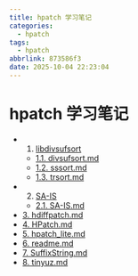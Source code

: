 ```yaml
---
title: hpatch 学习笔记
categories:
  - hpatch
tags:
  - hpatch
abbrlink: 873586f3
date: 2025-10-04 22:23:04
---
```

# hpatch 学习笔记

- 1. [libdivsufsort](libdivsufsort/)
  - [1.1. divsufsort.md](libdivsufsort/divsufsort.md)
  - [1.2. sssort.md](libdivsufsort/sssort.md)
  - [1.3. trsort.md](libdivsufsort/trsort.md)
- 2. [SA-IS](SA-IS/)
  - [2.1. SA-IS.md](SA-IS/SA-IS.md)
- [3. hdiffpatch.md](hdiffpatch.md)
- [4. HPatch.md](HPatch.md)
- [5. hpatch_lite.md](hpatch_lite.md)
- [6. readme.md](readme.md)
- [7. SuffixString.md](SuffixString.md)
- [8. tinyuz.md](tinyuz.md)
